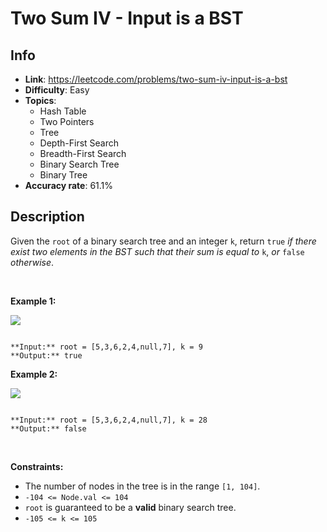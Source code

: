 # Two Sum IV - Input is a BST

## Info  
- **Link**: https://leetcode.com/problems/two-sum-iv-input-is-a-bst
- **Difficulty**: Easy  
- **Topics**:   
    - Hash Table
    - Two Pointers
    - Tree
    - Depth-First Search
    - Breadth-First Search
    - Binary Search Tree
    - Binary Tree
- **Accuracy rate**: 61.1%  

## Description  
    
Given the `root` of a binary search tree and an integer `k`, return `true` *if there exist two elements in the BST such that their sum is equal to* `k`, *or* `false` *otherwise*.


 


**Example 1:**


![](https://assets.leetcode.com/uploads/2020/09/21/sum_tree_1.jpg)

```

**Input:** root = [5,3,6,2,4,null,7], k = 9
**Output:** true

```

**Example 2:**


![](https://assets.leetcode.com/uploads/2020/09/21/sum_tree_2.jpg)

```

**Input:** root = [5,3,6,2,4,null,7], k = 28
**Output:** false

```

 


**Constraints:**


* The number of nodes in the tree is in the range `[1, 104]`.
* `-104 <= Node.val <= 104`
* `root` is guaranteed to be a **valid** binary search tree.
* `-105 <= k <= 105`


  
    